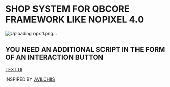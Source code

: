 # SHOP SYSTEM FOR QBCORE FRAMEWORK LIKE NOPIXEL 4.0

![Uploading npx 1.png…]()


## YOU NEED AN ADDITIONAL SCRIPT IN THE FORM OF AN INTERACTION BUTTON

[TEXT UI](https://github.com/ExterCore/exter-textui)

INSPIRED BY 
[AVILCHIIS](https://github.com/avilchiis/av_shops)
